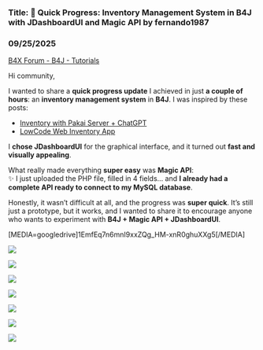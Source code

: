### Title: 🚀 Quick Progress: Inventory Management System in B4J with JDashboardUI and Magic API by fernando1987
### 09/25/2025
[B4X Forum - B4J - Tutorials](https://www.b4x.com/android/forum/threads/168786/)

Hi community,  
  
  
I wanted to share a **quick progress update** I achieved in just **a couple of hours**: an **inventory management system** in **B4J**. I was inspired by these posts:  
  
  

- [Inventory with Pakai Server + ChatGPT](https://www.b4x.com/android/forum/threads/build-an-inventory-management-system-using-pakai-server-with-chatgpt.168756/#post-1034596)
- [LowCode Web Inventory App](https://www.b4x.com/android/forum/threads/web-sithasodaisy5-lowcode-how-to-build-an-inventory-management-webapp-products.168766/#content)

  
I **chose JDashboardUI** for the graphical interface, and it turned out **fast and visually appealing**.  
  
  
What really made everything **super easy** was **Magic API**:  
✨ I just uploaded the PHP file, filled in 4 fields… and **I already had a complete API ready to connect to my MySQL database**.  
  
  
Honestly, it wasn’t difficult at all, and the progress was **super quick**. It’s still just a prototype, but it works, and I wanted to share it to encourage anyone who wants to experiment with **B4J + Magic API + JDashboardUI**.  
  
[MEDIA=googledrive]1EmfEq7n6mnI9xxZQg\_HM-xnR0ghuXXg5[/MEDIA]  
  
![](https://www.b4x.com/android/forum/attachments/167266)  
  
![](https://www.b4x.com/android/forum/attachments/167268)  
  
![](https://www.b4x.com/android/forum/attachments/167269)  
  
![](https://www.b4x.com/android/forum/attachments/167270)  
  
![](https://www.b4x.com/android/forum/attachments/167271)  
  
![](https://www.b4x.com/android/forum/attachments/167272)  
  
![](https://www.b4x.com/android/forum/attachments/167273)